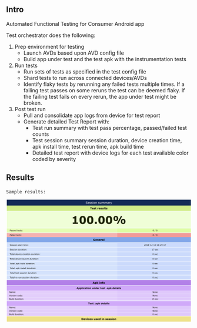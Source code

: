 



## Intro
Automated Functional Testing for Consumer Android app

Test orchestrator does the following:
 
 1. Prep environment for testing
    - Launch AVDs based upon AVD config file
    - Build app under test and the test apk with the instrumentation tests
 2. Run tests 
    - Run sets of tests as specified in the test config file	
    - Shard tests to run across connected devices/AVDs 
    - Identify flaky tests by rerunning any failed tests multiple times. If a failing test passes on some reruns the test can be deemed flaky. If the failing test fails on every rerun, the app under test might be broken. 
 3. Post test run
    - Pull and consolidate app logs from device for test report
    - Generate detailed Test Report with:
        * Test run summary with test pass percentage, passed/failed test counts
        * Test session summary session duration, device creation time, apk install time, test rerun time, apk build time
        * Detailed test report with device logs for each test available color coded by severity  
        
    

## Results
    Sample results:
     
![Test Results Sample](https://raw.githubusercontent.com/Saransh-Sharma/TestOrchestrator/master/ResultsScreenshot.png)
